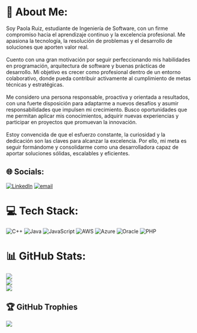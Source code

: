 # 💫 About Me:
Soy Paola Ruiz, estudiante de Ingeniería de Software, con un firme compromiso hacia el aprendizaje continuo y la excelencia profesional. Me apasiona la tecnología, la resolución de problemas y el desarrollo de soluciones que aporten valor real.<br><br>Cuento con una gran motivación por seguir perfeccionando mis habilidades en programación, arquitectura de software y buenas prácticas de desarrollo. Mi objetivo es crecer como profesional dentro de un entorno colaborativo, donde pueda contribuir activamente al cumplimiento de metas técnicas y estratégicas.<br><br>Me considero una persona responsable, proactiva y orientada a resultados, con una fuerte disposición para adaptarme a nuevos desafíos y asumir responsabilidades que impulsen mi crecimiento. Busco oportunidades que me permitan aplicar mis conocimientos, adquirir nuevas experiencias y participar en proyectos que promuevan la innovación.<br><br>Estoy convencida de que el esfuerzo constante, la curiosidad y la dedicación son las claves para alcanzar la excelencia. Por ello, mi meta es seguir formándome y consolidarme como una desarrolladora capaz de aportar soluciones sólidas, escalables y eficientes.


## 🌐 Socials:
[![LinkedIn](https://img.shields.io/badge/LinkedIn-%230077B5.svg?logo=linkedin&logoColor=white)](https://linkedin.com/in/https://www.linkedin.com/in/paola-rosmery-ruiz-victorio-a18912273/) [![email](https://img.shields.io/badge/Email-D14836?logo=gmail&logoColor=white)](mailto:paola.ruizvictorio@gmail.com) 

# 💻 Tech Stack:
![C++](https://img.shields.io/badge/c++-%2300599C.svg?style=for-the-badge&logo=c%2B%2B&logoColor=white) ![Java](https://img.shields.io/badge/java-%23ED8B00.svg?style=for-the-badge&logo=openjdk&logoColor=white) ![JavaScript](https://img.shields.io/badge/javascript-%23323330.svg?style=for-the-badge&logo=javascript&logoColor=%23F7DF1E) ![AWS](https://img.shields.io/badge/AWS-%23FF9900.svg?style=for-the-badge&logo=amazon-aws&logoColor=white) ![Azure](https://img.shields.io/badge/azure-%230072C6.svg?style=for-the-badge&logo=microsoftazure&logoColor=white) ![Oracle](https://img.shields.io/badge/Oracle-F80000?style=for-the-badge&logo=oracle&logoColor=white) ![PHP](https://img.shields.io/badge/php-%23777BB4.svg?style=for-the-badge&logo=php&logoColor=white)
# 📊 GitHub Stats:
![](https://github-readme-stats.vercel.app/api?username=PaolaRuizV&theme=dark&hide_border=false&include_all_commits=false&count_private=false)<br/>
![](https://nirzak-streak-stats.vercel.app/?user=PaolaRuizV&theme=dark&hide_border=false)<br/>
![](https://github-readme-stats.vercel.app/api/top-langs/?username=PaolaRuizV&theme=dark&hide_border=false&include_all_commits=false&count_private=false&layout=compact)

## 🏆 GitHub Trophies
![](https://github-profile-trophy.vercel.app/?username=PaolaRuizV&theme=cobalt&no-frame=false&no-bg=true&margin-w=4)

<!-- Proudly created with GPRM ( https://gprm.itsvg.in ) -->
